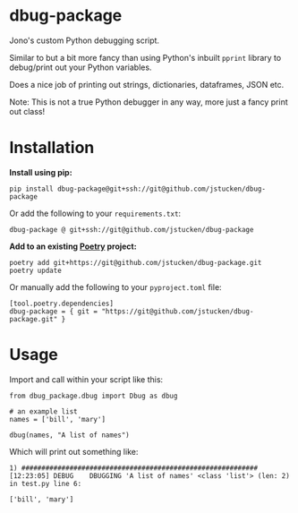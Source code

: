 # dbug-package
Jono's custom Python debugging script.

Similar to but a bit more fancy than using Python's inbuilt `pprint` library to debug/print out your Python variables.

Does a nice job of printing out strings, dictionaries, dataframes, JSON etc.

Note: This is not a true Python debugger in any way, more just a fancy print out class!

# Installation

**Install using pip:**

    pip install dbug-package@git+ssh://git@github.com/jstucken/dbug-package

Or add the following to your `requirements.txt`:

    dbug-package @ git+ssh://git@github.com/jstucken/dbug-package

**Add to an existing [Poetry](https://python-poetry.org/) project:**

    poetry add git+https://git@github.com/jstucken/dbug-package.git
    poetry update

Or manually add the following to your `pyproject.toml` file:

    [tool.poetry.dependencies]
    dbug-package = { git = "https://git@github.com/jstucken/dbug-package.git" }

# Usage

Import and call within your script like this:

    from dbug_package.dbug import Dbug as dbug

    # an example list
    names = ['bill', 'mary']

    dbug(names, "A list of names")

Which will print out something like:

    1) ###########################################################
    [12:23:05] DEBUG    DBUGGING 'A list of names' <class 'list'> (len: 2) in test.py line 6:

    ['bill', 'mary']
